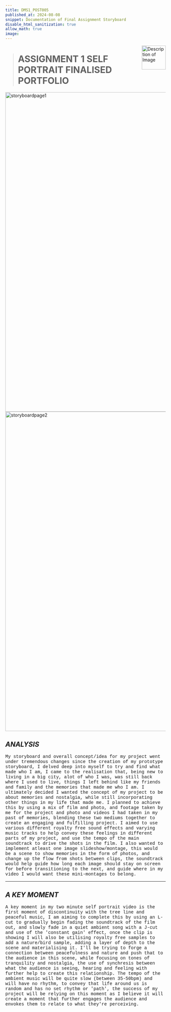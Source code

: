 ```yaml
---
title: DMS1_POST005
published_at: 2024-08-08
snippet: Documentation of Final Assignment Storyboard
disable_html_sanitization: true
allow_math: true
image: 
---
```


<img src="https://www.hardjewelry.com/cdn/shop/files/ezgif.com-gif-maker_3.gif?v=1649272041" alt="Description of Image" style="float:right; margin-left:20px; width:75px; height:auto;">

># **ASSIGNMENT 1 SELF PORTRAIT FINALISED PORTFOLIO**

<img src="storyboards/IMG_0075.JPG" alt="storyboardpage1" width="1000" height="1000">

<img src="storyboards/IMG_0076.JPG" alt="storyboardpage2" width="1000" height="1000">

## *ANALYSIS*

<style>
  .custom-font {
    font-family: 'Courier New', Courier, monospace;
  }
</style>

<p class="custom-font">
My storyboard and overall concept/idea for my project went under tremendous changes since the creation of my prototype storyboard, I delved deep into myself to try and find what made who I am, I came to the realisation that, being new to living in a big city, alot of who I was, was still back where I used to live, things I left behind like my friends and family and the memories that made me who I am. I ultimately decided I wanted the concept of my project to be about memories and nostalgia, while still incorporating other things in my life that made me. I planned to achieve this by using a mix of film and photo, and footage taken by me for the project and photo and videos I had taken in my past of memories, blending these two mediums together to create an engaging and fulfilling project. I aimed to use various different royalty free sound effects and varying music tracks to help convey these feelings in different parts of my project, and use the tempo of the main soundtrack to drive the shots in the film. I also wanted to implement atleast one image slideshow/montage, this would be a scene to show memories in the form of photos, and change up the flow from shots between clips, the soundtrack would help guide how long each image should stay on screen for before transitioning to the next, and guide where in my video I would want these mini-montages to belong.

---



## *A KEY MOMENT*

<style>
  .custom-font {
    font-family: 'Courier New', Courier, monospace;
  }
</style>

<p class="custom-font">
A key moment in my two minute self portrait video is the first moment of discontinuity with the tree line and peaceful music, I am aiming to complete this by using an L-cut to gradually begin fading the soundtrack of the film out, and slowly fade in a quiet ambient song with a J-cut and use of the 'constant gain' effect, once the clip is showing I will also be utilising royalty free samples to add a nature/bird sample, adding a layer of depth to the scene and materialising it. I'll be trying to forge a connection between peacefulness and nature and push that to the audience in this scene, while focusing on tones of tranquility and nostalgia, the use of synchresis between what the audience is seeing, hearing and feeling with further help to create this relationship. The tempo of the ambient music will be quite slow (between 35-50bpm) and will have no rhythm, to convey that life around us is random and has no set rhythm or 'path', the success of my project will be relying on this moment as I believe it will create a moment that further engages the audience and envokes them to relate to what they're perceiving. 